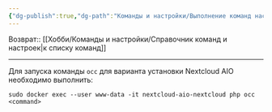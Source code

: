 ```yaml
---
{"dg-publish":true,"dg-path":"Команды и настройки/Выполнение команд настроек внутри контейнера Nextcloud AIO.md","permalink":"/komandy-i-nastrojki/vypolnenie-komand-nastroek-vnutri-kontejnera-nextcloud-aio/"}
---
```


Возврат:: [[Хобби/Команды и настройки/Справочник команд и настроек\|к списку команд]]

---

Для запуска команды `occ` для варианта установки Nextcloud AIO необходимо выполнить:
```shell
sudo docker exec --user www-data -it nextcloud-aio-nextcloud php occ <command>
```
